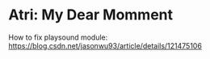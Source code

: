 # Atri: My Dear Momment

How to fix playsound module:
https://blog.csdn.net/jasonwu93/article/details/121475106